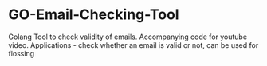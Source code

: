 # GO-Email-Checking-Tool
Golang Tool to check validity of emails. Accompanying code for youtube video.
Applications - check whether an email is valid or not, can be used for flossing